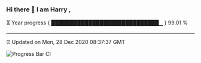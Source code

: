 ### Hi there 👋 I am Harry , 

⏳ Year progress { █████████████████████████████▁ } 99.01 %

---

⏰ Updated on Mon, 28 Dec 2020 08:37:37 GMT

![Progress Bar CI](https://github.com/duykhang68/duykhang68/workflows/Progress%20Bar%20CI/badge.svg)
